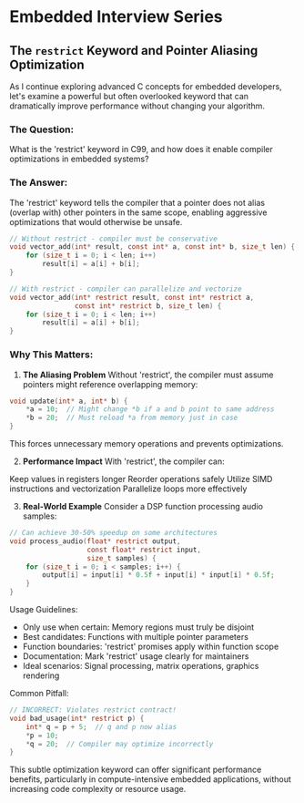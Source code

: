 # Embedded Interview Series
## The `restrict` Keyword and Pointer Aliasing Optimization

As I continue exploring advanced C concepts for embedded developers, let's examine a powerful but often overlooked keyword that can dramatically improve performance without changing your algorithm.

### The Question:
What is the 'restrict' keyword in C99, and how does it enable compiler optimizations in embedded systems?

### The Answer:
The 'restrict' keyword tells the compiler that a pointer does not alias (overlap with) other pointers in the same scope, enabling aggressive optimizations that would otherwise be unsafe.
```c
// Without restrict - compiler must be conservative
void vector_add(int* result, const int* a, const int* b, size_t len) {
    for (size_t i = 0; i < len; i++)
        result[i] = a[i] + b[i];
}

// With restrict - compiler can parallelize and vectorize
void vector_add(int* restrict result, const int* restrict a, 
                const int* restrict b, size_t len) {
    for (size_t i = 0; i < len; i++)
        result[i] = a[i] + b[i];
}
```
### Why This Matters:

1. **The Aliasing Problem**
Without 'restrict', the compiler must assume pointers might reference overlapping memory:
```c
void update(int* a, int* b) {
    *a = 10;  // Might change *b if a and b point to same address
    *b = 20;  // Must reload *a from memory just in case
}
```
This forces unnecessary memory operations and prevents optimizations.

2. **Performance Impact**
With 'restrict', the compiler can:

Keep values in registers longer
Reorder operations safely
Utilize SIMD instructions and vectorization
Parallelize loops more effectively

3. **Real-World Example**
Consider a DSP function processing audio samples:
```c
// Can achieve 30-50% speedup on some architectures
void process_audio(float* restrict output, 
                   const float* restrict input,
                   size_t samples) {
    for (size_t i = 0; i < samples; i++) {
        output[i] = input[i] * 0.5f + input[i] * input[i] * 0.5f;
    }
}
```

Usage Guidelines:

- Only use when certain: Memory regions must truly be disjoint
- Best candidates: Functions with multiple pointer parameters
- Function boundaries: 'restrict' promises apply within function scope
- Documentation: Mark 'restrict' usage clearly for maintainers
- Ideal scenarios: Signal processing, matrix operations, graphics rendering

Common Pitfall:
```c
// INCORRECT: Violates restrict contract!
void bad_usage(int* restrict p) {
    int* q = p + 5;  // q and p now alias
    *p = 10;
    *q = 20;  // Compiler may optimize incorrectly
}
```
This subtle optimization keyword can offer significant performance benefits, particularly in compute-intensive embedded applications, without increasing code complexity or resource usage.
